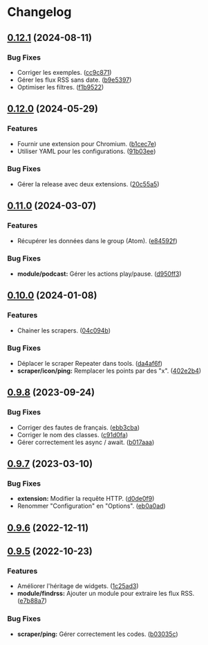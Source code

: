# Changelog

## [0.12.1](https://github.com/regseb/gout/compare/v0.12.0...v0.12.1) (2024-08-11)

### Bug Fixes

- Corriger les exemples.
  ([cc9c871](https://github.com/regseb/gout/commit/cc9c871d4a854d62787c6133a4d158ac49be1b3b))
- Gérer les flux RSS sans date.
  ([b9e5397](https://github.com/regseb/gout/commit/b9e5397cf8dd9b886fbf7902a97693930a3f43fa))
- Optimiser les filtres.
  ([f1b9522](https://github.com/regseb/gout/commit/f1b9522454904b2011dead14ce5abb53d7b68259))

## [0.12.0](https://github.com/regseb/gout/compare/v0.11.0...v0.12.0) (2024-05-29)

### Features

- Fournir une extension pour Chromium.
  ([b1cec7e](https://github.com/regseb/gout/commit/b1cec7e8bd92fb3f27e2f6689076e7dd4c1fc662))
- Utiliser YAML pour les configurations.
  ([91b03ee](https://github.com/regseb/gout/commit/91b03eed5cbc4e8d5697863ddadd7792634f67b6))

### Bug Fixes

- Gérer la release avec deux extensions.
  ([20c55a5](https://github.com/regseb/gout/commit/20c55a51eb3e6d2cdbc7dbaab9b2819176f09cf1))

## [0.11.0](https://github.com/regseb/gout/compare/v0.10.0...v0.11.0) (2024-03-07)

### Features

- Récupérer les données dans le group (Atom).
  ([e84592f](https://github.com/regseb/gout/commit/e84592f29543e54ac754a630766e9bc9f8ebb783))

### Bug Fixes

- **module/podcast:** Gérer les actions play/pause.
  ([d950ff3](https://github.com/regseb/gout/commit/d950ff3890482cd473f4b8883ced66cb597cc12d))

## [0.10.0](https://github.com/regseb/gout/compare/v0.9.8...v0.10.0) (2024-01-08)

### Features

- Chainer les scrapers.
  ([04c094b](https://github.com/regseb/gout/commit/04c094b9f08b7ed980e27c57fd922d7e3f86e1fb))

### Bug Fixes

- Déplacer le scraper Repeater dans tools.
  ([da4af6f](https://github.com/regseb/gout/commit/da4af6fbf59a68223468b52abb401c2e683e5630))
- **scraper/icon/ping:** Remplacer les points par des "x".
  ([402e2b4](https://github.com/regseb/gout/commit/402e2b400f16b92b6e9e193a7ae70f1dacc5ff9b))

## [0.9.8](https://github.com/regseb/gout/compare/v0.9.7...v0.9.8) (2023-09-24)

### Bug Fixes

- Corriger des fautes de français.
  ([ebb3cba](https://github.com/regseb/gout/commit/ebb3cba7bc03a738ef59055d857b2673dade3e32))
- Corriger le nom des classes.
  ([c91d0fa](https://github.com/regseb/gout/commit/c91d0fa7befa9582dad35712b2a3fdf630183f31))
- Gérer correctement les async / await.
  ([b017aaa](https://github.com/regseb/gout/commit/b017aaade74a678200fa4a8c597463fcd6296c33))

## [0.9.7](https://github.com/regseb/gout/compare/v0.9.6...v0.9.7) (2023-03-10)

### Bug Fixes

- **extension:** Modifier la requête HTTP.
  ([d0de0f9](https://github.com/regseb/gout/commit/d0de0f947c53fb594cdd61956952b297dd226114))
- Renommer "Configuration" en "Options".
  ([eb0a0ad](https://github.com/regseb/gout/commit/eb0a0adcffdb07559a5853b630701cdfc197ddca))

## [0.9.6](https://github.com/regseb/gout/compare/v0.9.5...v0.9.6) (2022-12-11)

## [0.9.5](https://github.com/regseb/gout/compare/v0.9.4...v0.9.5) (2022-10-23)

### Features

- Améliorer l'héritage de widgets.
  ([1c25ad3](https://github.com/regseb/gout/commit/1c25ad37d0063bed18f4065d980d78ef2250e7eb))
- **module/findrss:** Ajouter un module pour extraire les flux RSS.
  ([e7b88a7](https://github.com/regseb/gout/commit/e7b88a7e534ae6b335b5bffa4341e35f0d17a995))

### Bug Fixes

- **scraper/ping:** Gérer correctement les codes.
  ([b03035c](https://github.com/regseb/gout/commit/b03035ca4d5779653cbf0ab1811341a7c163d658))
